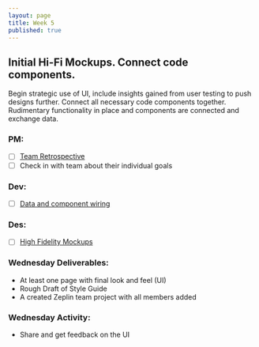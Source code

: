 ```yaml
---
layout: page
title: Week 5
published: true
---
```



## Initial Hi-Fi Mockups. Connect code components.

Begin strategic use of UI, include insights gained from user testing to push designs further. Connect all necessary code components together. Rudimentary functionality in place and components are connected and exchange data.

### PM:
* [ ] [Team Retrospective](retrospective.md)
* [ ] Check in with team about their individual goals

### Dev:
* [ ] [Data and component wiring](data-and-component-wiring.md)

### Des:
* [ ] [High Fidelity Mockups](high-fidelity-mockups.md)

### Wednesday Deliverables:
  * At least one page with final look and feel (UI)
  * Rough Draft of Style Guide
  * A created Zeplin team project with all members added

### Wednesday Activity:
  * Share and get feedback on the UI
